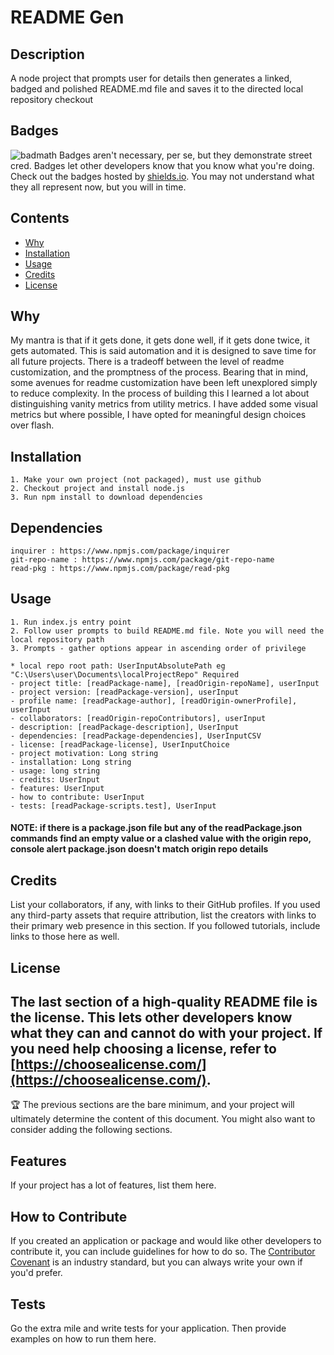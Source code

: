 # README Gen
## Description
A node project that prompts user for details then generates a linked, badged and polished README.md file and saves it to the directed local repository checkout

## Badges
![badmath](https://img.shields.io/github/languages/top/nielsenjared/badmath)
Badges aren't necessary, per se, but they demonstrate street cred. Badges let other developers know that you know what you're doing. Check out the badges hosted by [shields.io](https://shields.io/). You may not understand what they all represent now, but you will in time.

## Contents
- [Why](#why)
- [Installation](#installation)
- [Usage](#usage)
- [Credits](#credits)
- [License](#license)

## Why
My mantra is that if it gets done, it gets done well, if it gets done twice, it gets automated. This is said automation and it is designed to save time for all future projects. There is a  tradeoff between the level of readme customization, and the promptness of the process. Bearing that in mind, some avenues for readme customization have been left unexplored simply to reduce complexity. In the process of building this I learned a lot about distinguishing vanity metrics from utility metrics. I have added some visual metrics but where possible, I have opted for meaningful design choices over flash.

## Installation
```
1. Make your own project (not packaged), must use github
2. Checkout project and install node.js
3. Run npm install to download dependencies
```

## Dependencies
```
inquirer : https://www.npmjs.com/package/inquirer 
git-repo-name : https://www.npmjs.com/package/git-repo-name
read-pkg : https://www.npmjs.com/package/read-pkg 
```
## Usage
```
1. Run index.js entry point
2. Follow user prompts to build README.md file. Note you will need the local repository path  
3. Prompts - gather options appear in ascending order of privilege

* local repo root path: UserInputAbsolutePath eg "C:\Users\user\Documents\localProjectRepo" Required   
- project title: [readPackage-name], [readOrigin-repoName], userInput  
- project version: [readPackage-version], userInput  
- profile name: [readPackage-author], [readOrigin-ownerProfile], userInput  
- collaborators: [readOrigin-repoContributors], userInput  
- description: [readPackage-description], UserInput  
- dependencies: [readPackage-dependencies], UserInputCSV  
- license: [readPackage-license], UserInputChoice  
- project motivation: Long string  
- installation: Long string  
- usage: long string  
- credits: UserInput   
- features: UserInput  
- how to contribute: UserInput    
- tests: [readPackage-scripts.test], UserInput  
```
#### NOTE: if there is a package.json file but any of the readPackage.json commands find an empty value or a clashed value with the origin repo, console alert package.json doesn't match origin repo details

<!-- ![alt text](assets/images/usageScreencap.gif); -->

## Credits
List your collaborators, if any, with links to their GitHub profiles.
If you used any third-party assets that require attribution, list the creators with links to their primary web presence in this section.
If you followed tutorials, include links to those here as well.
## License
The last section of a high-quality README file is the license. This lets other developers know what they can and cannot do with your project. If you need help choosing a license, refer to [https://choosealicense.com/](https://choosealicense.com/).
---
🏆 The previous sections are the bare minimum, and your project will ultimately determine the content of this document. You might also want to consider adding the following sections.
## Features
If your project has a lot of features, list them here.
## How to Contribute
If you created an application or package and would like other developers to contribute it, you can include guidelines for how to do so. The [Contributor Covenant](https://www.contributor-covenant.org/) is an industry standard, but you can always write your own if you'd prefer.
## Tests
Go the extra mile and write tests for your application. Then provide examples on how to run them here.
